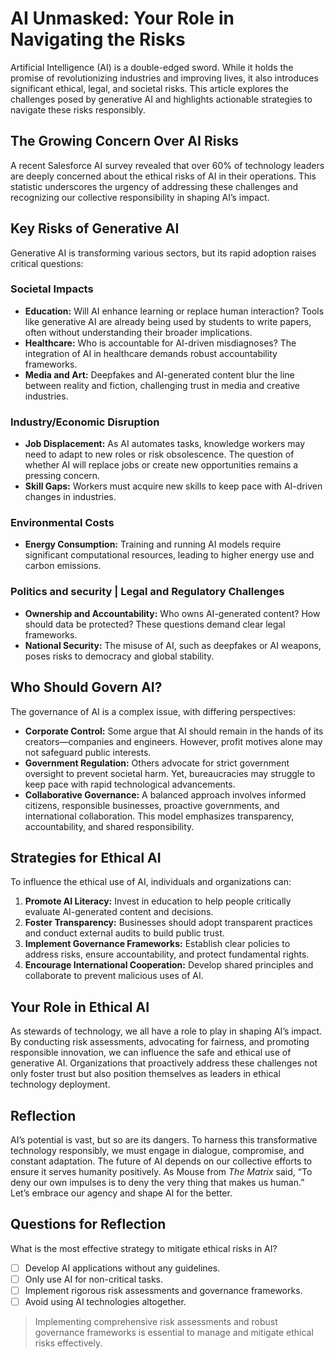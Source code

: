 # AI Unmasked: Your Role in Navigating the Risks

Artificial Intelligence (AI) is a double-edged sword. While it holds the promise of revolutionizing industries and improving lives, it also introduces significant ethical, legal, and societal risks. This article explores the challenges posed by generative AI and highlights actionable strategies to navigate these risks responsibly.

## The Growing Concern Over AI Risks

A recent Salesforce AI survey revealed that over 60% of technology leaders are deeply concerned about the ethical risks of AI in their operations. This statistic underscores the urgency of addressing these challenges and recognizing our collective responsibility in shaping AI’s impact.

## Key Risks of Generative AI

Generative AI is transforming various sectors, but its rapid adoption raises critical questions:

### Societal Impacts

- **Education:** Will AI enhance learning or replace human interaction? Tools like generative AI are already being used by students to write papers, often without understanding their broader implications.
- **Healthcare:** Who is accountable for AI-driven misdiagnoses? The integration of AI in healthcare demands robust accountability frameworks.
- **Media and Art:** Deepfakes and AI-generated content blur the line between reality and fiction, challenging trust in media and creative industries.

### Industry/Economic Disruption

- **Job Displacement:** As AI automates tasks, knowledge workers may need to adapt to new roles or risk obsolescence. The question of whether AI will replace jobs or create new opportunities remains a pressing concern.
- **Skill Gaps:** Workers must acquire new skills to keep pace with AI-driven changes in industries.

### Environmental Costs

- **Energy Consumption:** Training and running AI models require significant computational resources, leading to higher energy use and carbon emissions.

### Politics and security | Legal and Regulatory Challenges

- **Ownership and Accountability:** Who owns AI-generated content? How should data be protected? These questions demand clear legal frameworks.
- **National Security:** The misuse of AI, such as deepfakes or AI weapons, poses risks to democracy and global stability.

## Who Should Govern AI?

The governance of AI is a complex issue, with differing perspectives:

- **Corporate Control:** Some argue that AI should remain in the hands of its creators—companies and engineers. However, profit motives alone may not safeguard public interests.
- **Government Regulation:** Others advocate for strict government oversight to prevent societal harm. Yet, bureaucracies may struggle to keep pace with rapid technological advancements.
- **Collaborative Governance:** A balanced approach involves informed citizens, responsible businesses, proactive governments, and international collaboration. This model emphasizes transparency, accountability, and shared responsibility.

## Strategies for Ethical AI

To influence the ethical use of AI, individuals and organizations can:

1. **Promote AI Literacy:** Invest in education to help people critically evaluate AI-generated content and decisions.
2. **Foster Transparency:** Businesses should adopt transparent practices and conduct external audits to build public trust.
3. **Implement Governance Frameworks:** Establish clear policies to address risks, ensure accountability, and protect fundamental rights.
4. **Encourage International Cooperation:** Develop shared principles and collaborate to prevent malicious uses of AI.

## Your Role in Ethical AI

As stewards of technology, we all have a role to play in shaping AI’s impact. By conducting risk assessments, advocating for fairness, and promoting responsible innovation, we can influence the safe and ethical use of generative AI. Organizations that proactively address these challenges not only foster trust but also position themselves as leaders in ethical technology deployment.

## Reflection

AI’s potential is vast, but so are its dangers. To harness this transformative technology responsibly, we must engage in dialogue, compromise, and constant adaptation. The future of AI depends on our collective efforts to ensure it serves humanity positively. As Mouse from *The Matrix* said, “To deny our own impulses is to deny the very thing that makes us human.” Let’s embrace our agency and shape AI for the better.

## Questions for Reflection

What is the most effective strategy to mitigate ethical risks in AI?

- [ ] Develop AI applications without any guidelines.
- [ ] Only use AI for non-critical tasks.
- [ ] Implement rigorous risk assessments and governance frameworks.
- [ ] Avoid using AI technologies altogether.

> Implementing comprehensive risk assessments and robust governance frameworks is essential to manage and mitigate ethical risks effectively.
